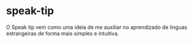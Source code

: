 # speak-tip
O Speak tip vem como uma ideia de me auxiliar no aprendizado de linguas estrangeiras de forma mais simples e intuitiva. 